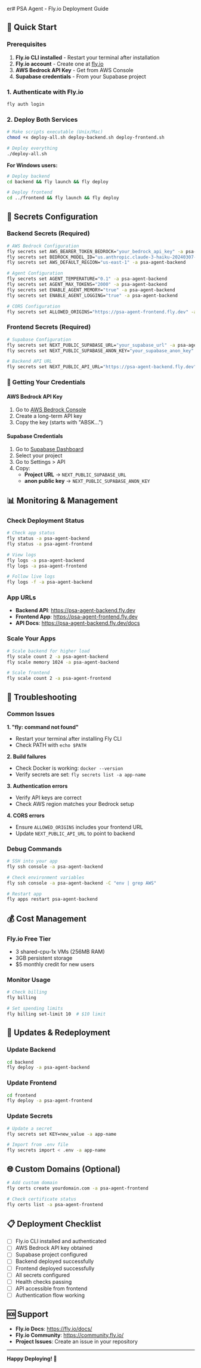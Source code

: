 er# PSA Agent - Fly.io Deployment Guide

## 🚀 Quick Start

### Prerequisites
1. **Fly.io CLI installed** - Restart your terminal after installation
2. **Fly.io account** - Create one at [fly.io](https://fly.io)
3. **AWS Bedrock API Key** - Get from AWS Console
4. **Supabase credentials** - From your Supabase project

### 1. Authenticate with Fly.io

```bash
fly auth login
```

### 2. Deploy Both Services

```bash
# Make scripts executable (Unix/Mac)
chmod +x deploy-all.sh deploy-backend.sh deploy-frontend.sh

# Deploy everything
./deploy-all.sh
```

**For Windows users:**
```bash
# Deploy backend
cd backend && fly launch && fly deploy

# Deploy frontend 
cd ../frontend && fly launch && fly deploy
```

## 🔐 Secrets Configuration

### Backend Secrets (Required)

```bash
# AWS Bedrock Configuration
fly secrets set AWS_BEARER_TOKEN_BEDROCK="your_bedrock_api_key" -a psa-agent-backend
fly secrets set BEDROCK_MODEL_ID="us.anthropic.claude-3-haiku-20240307-v1:0" -a psa-agent-backend
fly secrets set AWS_DEFAULT_REGION="us-east-1" -a psa-agent-backend

# Agent Configuration
fly secrets set AGENT_TEMPERATURE="0.1" -a psa-agent-backend
fly secrets set AGENT_MAX_TOKENS="2000" -a psa-agent-backend
fly secrets set ENABLE_AGENT_MEMORY="true" -a psa-agent-backend
fly secrets set ENABLE_AGENT_LOGGING="true" -a psa-agent-backend

# CORS Configuration
fly secrets set ALLOWED_ORIGINS="https://psa-agent-frontend.fly.dev" -a psa-agent-backend
```

### Frontend Secrets (Required)

```bash
# Supabase Configuration
fly secrets set NEXT_PUBLIC_SUPABASE_URL="your_supabase_url" -a psa-agent-frontend
fly secrets set NEXT_PUBLIC_SUPABASE_ANON_KEY="your_supabase_anon_key" -a psa-agent-frontend

# Backend API URL
fly secrets set NEXT_PUBLIC_API_URL="https://psa-agent-backend.fly.dev" -a psa-agent-frontend
```

### 🔑 Getting Your Credentials

#### AWS Bedrock API Key
1. Go to [AWS Bedrock Console](https://console.aws.amazon.com/bedrock/home?region=us-east-1#/api-keys/long-term/create)
2. Create a long-term API key
3. Copy the key (starts with "ABSK...")

#### Supabase Credentials
1. Go to [Supabase Dashboard](https://supabase.com/dashboard)
2. Select your project
3. Go to Settings > API
4. Copy:
   - **Project URL** → `NEXT_PUBLIC_SUPABASE_URL`
   - **anon public key** → `NEXT_PUBLIC_SUPABASE_ANON_KEY`

## 📊 Monitoring & Management

### Check Deployment Status
```bash
# Check app status
fly status -a psa-agent-backend
fly status -a psa-agent-frontend

# View logs
fly logs -a psa-agent-backend
fly logs -a psa-agent-frontend

# Follow live logs
fly logs -f -a psa-agent-backend
```

### App URLs
- **Backend API**: https://psa-agent-backend.fly.dev
- **Frontend App**: https://psa-agent-frontend.fly.dev
- **API Docs**: https://psa-agent-backend.fly.dev/docs

### Scale Your Apps
```bash
# Scale backend for higher load
fly scale count 2 -a psa-agent-backend
fly scale memory 1024 -a psa-agent-backend

# Scale frontend
fly scale count 2 -a psa-agent-frontend
```

## 🔧 Troubleshooting

### Common Issues

**1. "fly: command not found"**
- Restart your terminal after installing Fly CLI
- Check PATH with `echo $PATH`

**2. Build failures**
- Check Docker is working: `docker --version`
- Verify secrets are set: `fly secrets list -a app-name`

**3. Authentication errors**
- Verify API keys are correct
- Check AWS region matches your Bedrock setup

**4. CORS errors**
- Ensure `ALLOWED_ORIGINS` includes your frontend URL
- Update `NEXT_PUBLIC_API_URL` to point to backend

### Debug Commands
```bash
# SSH into your app
fly ssh console -a psa-agent-backend

# Check environment variables
fly ssh console -a psa-agent-backend -C "env | grep AWS"

# Restart app
fly apps restart psa-agent-backend
```

## 💰 Cost Management

### Fly.io Free Tier
- 3 shared-cpu-1x VMs (256MB RAM)
- 3GB persistent storage
- $5 monthly credit for new users

### Monitor Usage
```bash
# Check billing
fly billing

# Set spending limits
fly billing set-limit 10  # $10 limit
```

## 🔄 Updates & Redeployment

### Update Backend
```bash
cd backend
fly deploy -a psa-agent-backend
```

### Update Frontend
```bash
cd frontend
fly deploy -a psa-agent-frontend
```

### Update Secrets
```bash
# Update a secret
fly secrets set KEY=new_value -a app-name

# Import from .env file
fly secrets import < .env -a app-name
```

## 🌐 Custom Domains (Optional)

```bash
# Add custom domain
fly certs create yourdomain.com -a psa-agent-frontend

# Check certificate status
fly certs list -a psa-agent-frontend
```

## 📋 Deployment Checklist

- [ ] Fly.io CLI installed and authenticated
- [ ] AWS Bedrock API key obtained
- [ ] Supabase project configured
- [ ] Backend deployed successfully
- [ ] Frontend deployed successfully
- [ ] All secrets configured
- [ ] Health checks passing
- [ ] API accessible from frontend
- [ ] Authentication flow working

## 🆘 Support

- **Fly.io Docs**: https://fly.io/docs/
- **Fly.io Community**: https://community.fly.io/
- **Project Issues**: Create an issue in your repository

---

**Happy Deploying! 🚀** 
